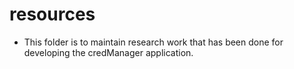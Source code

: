 # resources

- This folder is to maintain research work that has been done for developing the credManager application.
